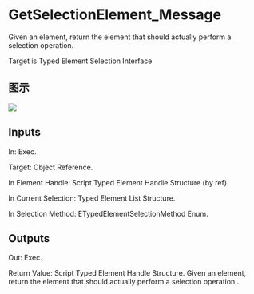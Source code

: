 # GetSelectionElement_Message

Given an element, return the element that should actually perform a selection operation.

Target is Typed Element Selection Interface

## 图示

![]($-20221218-21175255.png)

## Inputs

In: Exec.

Target: Object Reference.

In Element Handle: Script Typed Element Handle Structure (by ref).

In Current Selection: Typed Element List Structure.

In Selection Method: ETypedElementSelectionMethod Enum.  

## Outputs

Out: Exec.

Return Value: Script Typed Element Handle Structure. Given an element, return the element that should actually perform a selection operation..


